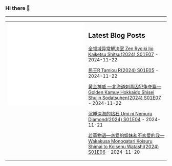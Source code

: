 ### Hi there 👋

<!--
**etng/etng** is a ✨ _special_ ✨ repository because its `README.md` (this file) appears on your GitHub profile.

Here are some ideas to get you started:

- 🔭 I’m currently working on ...
- 🌱 I’m currently learning ...
- 👯 I’m looking to collaborate on ...
- 🤔 I’m looking for help with ...
- 💬 Ask me about ...
- 📫 How to reach me: ...
- 😄 Pronouns: ...
- ⚡ Fun fact: ...
-->


---

<table>
<tr>
<td valign="top" width="50%">
<img src="metrics.svg" alt="Metric" />
</td>
<td valign="top" width="50%">

## Latest Blog Posts
<!-- blog start -->
[全领域异常解决室 Zen Ryoiki Ijo Kaiketsu Shitsu(2024) S01E07](http://www.fanxinzhui.com/rr/2588#S01E07) - 2024-11-22

[民王R Tamiou R(2024) S01E05](http://www.fanxinzhui.com/rr/2594#S01E05) - 2024-11-22

[黄金神威 —北海道刺青囚犯争夺篇— Golden Kamuy Hokkaido Shisei Shujin Sodatsuhen(2024) S01E07](http://www.fanxinzhui.com/rr/2587#S01E07) - 2024-11-22

[沉睡深海的钻石 Umi ni Nemuru Diamond(2024) S01E04](http://www.fanxinzhui.com/rr/2596#S01E04) - 2024-11-21

[若草物语—恋爱的姐妹和不恋爱的我— Wakakusa Monogatari Koisuru Shimai to Koisenu Watashi(2024) S01E06](http://www.fanxinzhui.com/rr/2585#S01E06) - 2024-11-20
<!-- blog end -->

</td></tr></table>

